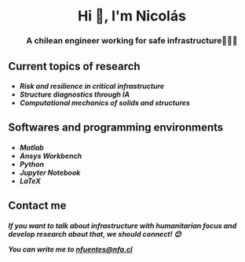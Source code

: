 <h1 align="center">Hi 👋, I'm Nicolás</h1>
<h3 align="center">A chilean engineer working for safe infrastructure👷🏼‍♂️</h3> 

 
<h2 align="left">Current topics of research
<h5 align="left">
    
- Risk and resilience in critical infrastructure
- Structure diagnostics through IA
- Computational mechanics of solids and structures 

<h2 align="left">Softwares and programming environments
<h5 align="left">
    
- Matlab
- Ansys Workbench 
- Python
- Jupyter Notebook
- LaTeX

<h2 align="left">Contact me
  <h5 align="left">
If you want to talk about infrastructure with humanitarian focus and develop research about that, we should connect! 😊   
    
You can write me to nfuentes@nfa.cl
